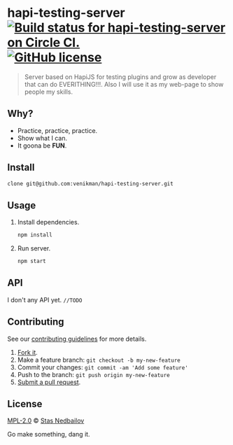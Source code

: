 # hapi-testing-server [![Build status for hapi-testing-server on Circle CI.](https://img.shields.io/circleci/project/venikman/nedbailov.com/master.svg "Circle Build Status")](https://circleci.com/gh/venikman/nedbailov.com "Hapi Testing Server Builds") [![GitHub license](https://img.shields.io/badge/license-MIT-blue.svg)](https://github.com/venikman/nedbailov.com/master/LICENSE)

> Server based on HapiJS for testing plugins and grow as developer that can do EVERITHING!!!. Also I will use it as my web-page to show people my skills.

## Why?

 - Practice, practice, practice.
 - Show what I can.
 - It goona be **FUN**.

## Install

```sh
clone git@github.com:venikman/hapi-testing-server.git
```

## Usage

1. Install dependencies.

	```sh
	npm install
	```
2. Run server.

	```sh
	npm start
	```

## API

I don't any API yet. `//TODO`

## Contributing

See our [contributing guidelines](https://github.com/venikman/hapi-testing-server/blob/master/CONTRIBUTING.md "The guidelines for participating in this project.") for more details.

1. [Fork it](https://github.com/venikman/hapi-testing-server/fork).
2. Make a feature branch: `git checkout -b my-new-feature`
3. Commit your changes: `git commit -am 'Add some feature'`
4. Push to the branch: `git push origin my-new-feature`
5. [Submit a pull request](https://github.com/venikman/hapi-testing-server/compare "Submit code to this project for review.").

## License

[MPL-2.0](https://github.com/venikman/hapi-testing-server/blob/master/LICENSE "The license for hapi-testing-server.") © [Stas Nedbailov](http://nedbailov.com "Author of hapi-testing-server.")

Go make something, dang it.
